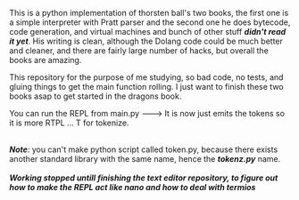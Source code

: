 This is a python implementation of thorsten ball's two books, the first one is a simple interpreter with Pratt parser and the second one he does bytecode, code generation, and virtual machines and bunch of other stuff ***didn't read it yet***. His writing is clean, although the Dolang code could be much better and cleaner, and there are fairly large number of hacks, but overall the books are amazing.

This repository for the purpose of me studying, so bad code, no tests, and gluing things to get the main function rolling. I just want to finish these two books asap to get started in the dragons book.

You can run the REPL from main.py ---> It is now just emits the tokens so it is more RTPL ... T for tokenize.</br></br>

***Note***: you can't make python script called token.py, because there exists another standard library with the same name, hence the ***tokenz.py*** name. </br></br> ***Working stopped untill finishing the text editor repository, to figure out how to make the REPL act like nano and how to deal with termios***
